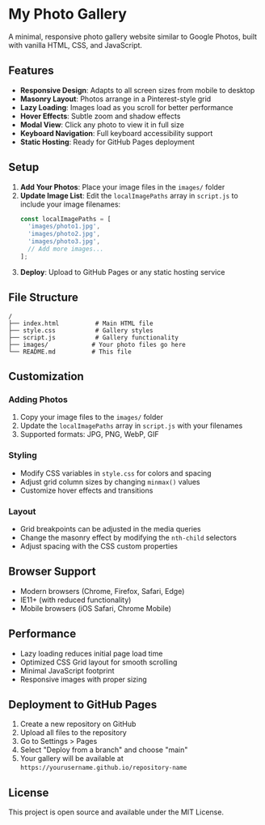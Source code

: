 # My Photo Gallery

A minimal, responsive photo gallery website similar to Google Photos, built with vanilla HTML, CSS, and JavaScript.

## Features

- **Responsive Design**: Adapts to all screen sizes from mobile to desktop
- **Masonry Layout**: Photos arrange in a Pinterest-style grid
- **Lazy Loading**: Images load as you scroll for better performance
- **Hover Effects**: Subtle zoom and shadow effects
- **Modal View**: Click any photo to view it in full size
- **Keyboard Navigation**: Full keyboard accessibility support
- **Static Hosting**: Ready for GitHub Pages deployment

## Setup

1. **Add Your Photos**: Place your image files in the `images/` folder
2. **Update Image List**: Edit the `localImagePaths` array in `script.js` to include your image filenames:
   ```javascript
   const localImagePaths = [
     'images/photo1.jpg',
     'images/photo2.jpg',
     'images/photo3.jpg',
     // Add more images...
   ];
   ```
3. **Deploy**: Upload to GitHub Pages or any static hosting service

## File Structure

```
/
├── index.html          # Main HTML file
├── style.css           # Gallery styles
├── script.js           # Gallery functionality
├── images/            # Your photo files go here
└── README.md          # This file
```

## Customization

### Adding Photos
1. Copy your image files to the `images/` folder
2. Update the `localImagePaths` array in `script.js` with your filenames
3. Supported formats: JPG, PNG, WebP, GIF

### Styling
- Modify CSS variables in `style.css` for colors and spacing
- Adjust grid column sizes by changing `minmax()` values
- Customize hover effects and transitions

### Layout
- Grid breakpoints can be adjusted in the media queries
- Change the masonry effect by modifying the `nth-child` selectors
- Adjust spacing with the CSS custom properties

## Browser Support

- Modern browsers (Chrome, Firefox, Safari, Edge)
- IE11+ (with reduced functionality)
- Mobile browsers (iOS Safari, Chrome Mobile)

## Performance

- Lazy loading reduces initial page load time
- Optimized CSS Grid layout for smooth scrolling
- Minimal JavaScript footprint
- Responsive images with proper sizing

## Deployment to GitHub Pages

1. Create a new repository on GitHub
2. Upload all files to the repository
3. Go to Settings > Pages
4. Select "Deploy from a branch" and choose "main"
5. Your gallery will be available at `https://yourusername.github.io/repository-name`

## License

This project is open source and available under the MIT License.